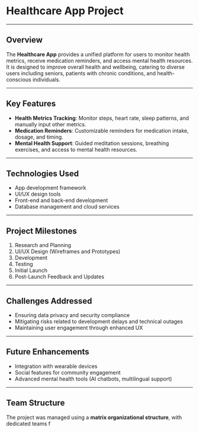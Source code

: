 # Healthcare App Project

---

## Overview
The **Healthcare App** provides a unified platform for users to monitor health metrics, receive medication reminders, and access mental health resources.  
It is designed to improve overall health and wellbeing, catering to diverse users including seniors, patients with chronic conditions, and health-conscious individuals.

---

## Key Features
- **Health Metrics Tracking**: Monitor steps, heart rate, sleep patterns, and manually input other metrics.  
- **Medication Reminders**: Customizable reminders for medication intake, dosage, and timing.  
- **Mental Health Support**: Guided meditation sessions, breathing exercises, and access to mental health resources.  

---

## Technologies Used
- App development framework  
- UI/UX design tools  
- Front-end and back-end development  
- Database management and cloud services  

---

## Project Milestones
1. Research and Planning  
2. UI/UX Design (Wireframes and Prototypes)  
3. Development  
4. Testing  
5. Initial Launch  
6. Post-Launch Feedback and Updates  

---

## Challenges Addressed
- Ensuring data privacy and security compliance  
- Mitigating risks related to development delays and technical outages  
- Maintaining user engagement through enhanced UX  

---

## Future Enhancements
- Integration with wearable devices  
- Social features for community engagement  
- Advanced mental health tools (AI chatbots, multilingual support)  

---

## Team Structure
The project was managed using a **matrix organizational structure**, with dedicated teams f
